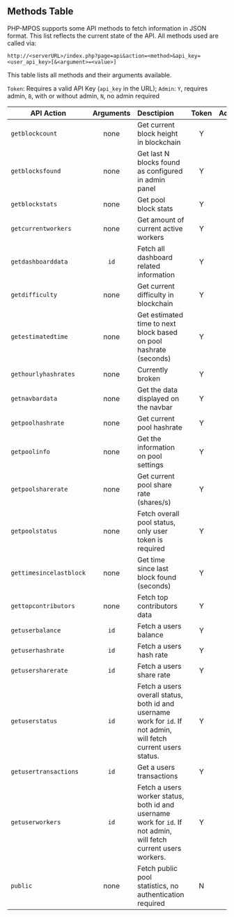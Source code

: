 ## Methods Table

PHP-MPOS supports some API methods to fetch information in JSON format. This list reflects the current state of the API. All methods used are called via:

```
http://<serverURL>/index.php?page=api&action=<method>&api_key=<user_api_key>[&<argument>=<value>]
```

This table lists all methods and their arguments available.

`Token`: Requires a valid API Key (`api_key` in the URL); `Admin`: `Y`, requires admin, `B`, with or without admin, `N`, no admin required

| API Action | Arguments | Desctipion | Token | Admin |
| ------------- |:-------------:| :-----|:-------------:|:-------------:|
| `getblockcount` | none | Get current block height in blockchain | Y | N |
| `getblocksfound` | none | Get last N blocks found as configured in admin panel | Y | N |
| `getblockstats` | none | Get pool block stats | Y | N |
| `getcurrentworkers` | none | Get amount of current active workers | Y | N |
| `getdashboarddata` | `id` | Fetch all dashboard related information | Y | N |
| `getdifficulty` | none | Get current difficulty in blockchain | Y | N |
| `getestimatedtime` | none | Get estimated time to next block based on pool hashrate (seconds) | Y | N |
| `gethourlyhashrates` | none | Currently broken | Y | N |
| `getnavbardata` | none | Get the data displayed on the navbar | Y | N |
| `getpoolhashrate` | none | Get current pool hashrate | Y | N |
| `getpoolinfo` | none | Get the information on pool settings | Y | N |
| `getpoolsharerate` | none | Get current pool share rate (shares/s) | Y | N |
| `getpoolstatus` | none | Fetch overall pool status, only user token is required | Y | N |
| `gettimesincelastblock` | none | Get time since last block found (seconds) | Y | N |
| `gettopcontributors` | none | Fetch top contributors data | Y | N |
| `getuserbalance` | `id` | Fetch a users balance | Y | Y |
| `getuserhashrate` | `id` | Fetch a users hash rate | Y | B |
| `getusersharerate` | `id` | Fetch a users share rate | Y | B |
| `getuserstatus` | `id` | Fetch a users overall status, both id and username work for `id`. If not admin, will fetch current users status. | Y | B |
| `getusertransactions` | `id` | Get a users transactions | Y | B |
| `getuserworkers` | `id` | Fetch a users worker status, both id and username work for `id`. If not admin, will fetch current users workers. | Y | B |
| `public` | none | Fetch public pool statistics, no authentication required | N | N |
